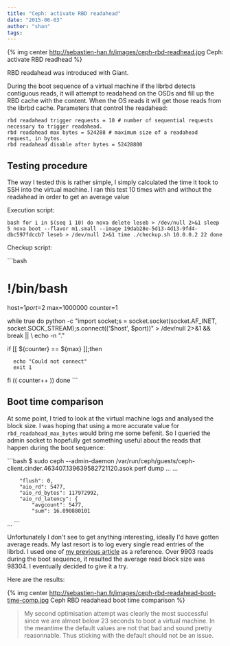 ```yaml
---
title: "Ceph: activate RBD readahead"
date: "2015-06-03"
author: "shan"
tags: 
---
```


{% img center http://sebastien-han.fr/images/ceph-rbd-readhead.jpg Ceph: activate RBD readhead %}

RBD readahead was introduced with Giant.

  

During the boot sequence of a virtual machine if the librbd detects contiguous reads, it will attempt to readahead on the OSDs and fill up the RBD cache with the content. When the OS reads it will get those reads from the librbd cache. Parameters that control the readahead:

```
rbd readahead trigger requests = 10 # number of sequential requests necessary to trigger readahead.
rbd readahead max bytes = 524288 # maximum size of a readahead request, in bytes.
rbd readahead disable after bytes = 52428800
```

  

## Testing procedure

The way I tested this is rather simple, I simply calculated the time it took to SSH into the virtual machine. I ran this test 10 times with and without the readahead in order to get an average value

Execution script:

`bash for i in $(seq 1 10) do nova delete leseb > /dev/null 2>&1 sleep 5 nova boot --flavor m1.small --image 19dab28e-5d13-4d13-9fd4-dbc597fdccb7 leseb > /dev/null 2>&1 time ./checkup.sh 10.0.0.2 22 done`

Checkup script:

\`\`\`bash

# !/bin/bash

host=$1 port=$2 max=1000000 counter=1

while true do python -c "import socket;s = socket.socket(socket.AF\_INET, socket.SOCK\_STREAM);s.connect(('$host', $port))" > /dev/null 2>&1 && break || \\ echo -n "."

if \[\[ ${counter} == ${max} \]\];then

```
  echo "Could not connect"
  exit 1
```

fi (( counter++ )) done \`\`\`

  

## Boot time comparison

At some point, I tried to look at the virtual machine logs and analysed the block size. I was hoping that using a more accurate value for `rbd_readahead_max_bytes` would bring me some befenit. So I queried the admin socket to hopefully get something useful about the reads that happen during the boot sequence:

\`\`\`bash $ sudo ceph --admin-daemon /var/run/ceph/guests/ceph-client.cinder.463407.139639582721120.asok perf dump ... ...

```
    "flush": 0,
    "aio_rd": 5477,
    "aio_rd_bytes": 117972992,
    "aio_rd_latency": {
        "avgcount": 5477,
        "sum": 16.090880101
```

... \`\`\`

Unfortunately I don't see to get anything interesting, ideally I'd have gotten average reads. My last resort is to log every single read entries of the librbd. I used one of [my previous article](http://www.sebastien-han.fr/blog/2015/02/27/analyse-openstack-guest-writes-and-reads-running-on-ceph/) as a reference. Over 9903 reads during the boot sequence, it resulted the average read block size was 98304. I eventually decided to give it a try.

Here are the results:

{% img center http://sebastien-han.fr/images/ceph-rbd-readahead-boot-time-comp.jpg Ceph RBD readahead boot time comparison %}

> My second optimisation attempt was clearly the most successful since we are almost below 23 seconds to boot a virtual machine. In the meantime the default values are not that bad and sound pretty reasonnable. Thus sticking with the default should not be an issue.

